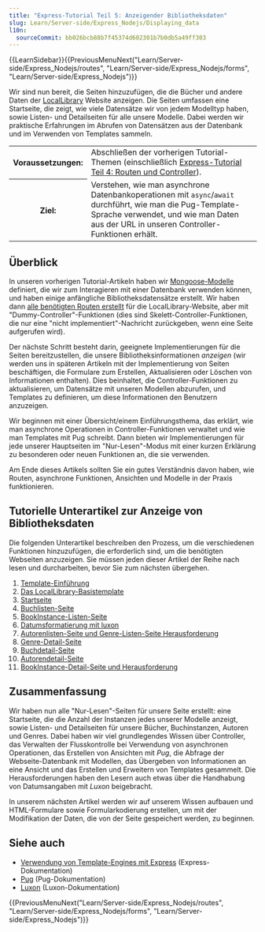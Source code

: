 ```yaml
---
title: "Express-Tutorial Teil 5: Anzeigender Bibliotheksdaten"
slug: Learn/Server-side/Express_Nodejs/Displaying_data
l10n:
  sourceCommit: bb026bcb88b7f45374d602301b7b0db5a49ff303
---
```


{{LearnSidebar}}{{PreviousMenuNext("Learn/Server-side/Express_Nodejs/routes", "Learn/Server-side/Express_Nodejs/forms", "Learn/Server-side/Express_Nodejs")}}

Wir sind nun bereit, die Seiten hinzuzufügen, die die Bücher und andere Daten der [LocalLibrary](/de/docs/Learn/Server-side/Express_Nodejs/Tutorial_local_library_website) Website anzeigen. Die Seiten umfassen eine Startseite, die zeigt, wie viele Datensätze wir von jedem Modelltyp haben, sowie Listen- und Detailseiten für alle unsere Modelle. Dabei werden wir praktische Erfahrungen im Abrufen von Datensätzen aus der Datenbank und im Verwenden von Templates sammeln.

<table>
  <tbody>
    <tr>
      <th scope="row">Voraussetzungen:</th>
      <td>
        Abschließen der vorherigen Tutorial-Themen (einschließlich <a href="/de/docs/Learn/Server-side/Express_Nodejs/routes">Express-Tutorial Teil 4: Routen und Controller</a>).
      </td>
    </tr>
    <tr>
      <th scope="row">Ziel:</th>
      <td>
        Verstehen, wie man asynchrone Datenbankoperationen mit <code>async</code>/<code>await</code> durchführt, wie man die Pug-Template-Sprache verwendet, und wie man Daten aus der URL in unseren Controller-Funktionen erhält.
      </td>
    </tr>
  </tbody>
</table>

## Überblick

In unseren vorherigen Tutorial-Artikeln haben wir [Mongoose-Modelle](/de/docs/Learn/Server-side/Express_Nodejs/mongoose) definiert, die wir zum Interagieren mit einer Datenbank verwenden können, und haben einige anfängliche Bibliotheksdatensätze erstellt. Wir haben dann [alle benötigten Routen erstellt](/de/docs/Learn/Server-side/Express_Nodejs/routes) für die LocalLibrary-Website, aber mit "Dummy-Controller"-Funktionen (dies sind Skelett-Controller-Funktionen, die nur eine "nicht implementiert"-Nachricht zurückgeben, wenn eine Seite aufgerufen wird).

Der nächste Schritt besteht darin, geeignete Implementierungen für die Seiten bereitzustellen, die unsere Bibliotheksinformationen _anzeigen_ (wir werden uns in späteren Artikeln mit der Implementierung von Seiten beschäftigen, die Formulare zum Erstellen, Aktualisieren oder Löschen von Informationen enthalten). Dies beinhaltet, die Controller-Funktionen zu aktualisieren, um Datensätze mit unseren Modellen abzurufen, und Templates zu definieren, um diese Informationen den Benutzern anzuzeigen.

Wir beginnen mit einer Übersicht/einem Einführungsthema, das erklärt, wie man asynchrone Operationen in Controller-Funktionen verwaltet und wie man Templates mit Pug schreibt. Dann bieten wir Implementierungen für jede unserer Hauptseiten im "Nur-Lesen"-Modus mit einer kurzen Erklärung zu besonderen oder neuen Funktionen an, die sie verwenden.

Am Ende dieses Artikels sollten Sie ein gutes Verständnis davon haben, wie Routen, asynchrone Funktionen, Ansichten und Modelle in der Praxis funktionieren.

## Tutorielle Unterartikel zur Anzeige von Bibliotheksdaten

Die folgenden Unterartikel beschreiben den Prozess, um die verschiedenen Funktionen hinzuzufügen, die erforderlich sind, um die benötigten Webseiten anzuzeigen.
Sie müssen jeden dieser Artikel der Reihe nach lesen und durcharbeiten, bevor Sie zum nächsten übergehen.

1. [Template-Einführung](/de/docs/Learn/Server-side/Express_Nodejs/Displaying_data/Template_primer)
2. [Das LocalLibrary-Basistemplate](/de/docs/Learn/Server-side/Express_Nodejs/Displaying_data/LocalLibrary_base_template)
3. [Startseite](/de/docs/Learn/Server-side/Express_Nodejs/Displaying_data/Home_page)
4. [Buchlisten-Seite](/de/docs/Learn/Server-side/Express_Nodejs/Displaying_data/Book_list_page)
5. [BookInstance-Listen-Seite](/de/docs/Learn/Server-side/Express_Nodejs/Displaying_data/BookInstance_list_page)
6. [Datumsformatierung mit luxon](/de/docs/Learn/Server-side/Express_Nodejs/Displaying_data/Date_formatting_using_moment)
7. [Autorenlisten-Seite und Genre-Listen-Seite Herausforderung](/de/docs/Learn/Server-side/Express_Nodejs/Displaying_data/Author_list_page)
8. [Genre-Detail-Seite](/de/docs/Learn/Server-side/Express_Nodejs/Displaying_data/Genre_detail_page)
9. [Buchdetail-Seite](/de/docs/Learn/Server-side/Express_Nodejs/Displaying_data/Book_detail_page)
10. [Autorendetail-Seite](/de/docs/Learn/Server-side/Express_Nodejs/Displaying_data/Author_detail_page)
11. [BookInstance-Detail-Seite und Herausforderung](/de/docs/Learn/Server-side/Express_Nodejs/Displaying_data/BookInstance_detail_page_and_challenge)

## Zusammenfassung

Wir haben nun alle "Nur-Lesen"-Seiten für unsere Seite erstellt: eine Startseite, die die Anzahl der Instanzen jedes unserer Modelle anzeigt, sowie Listen- und Detailseiten für unsere Bücher, Buchinstanzen, Autoren und Genres. Dabei haben wir viel grundlegendes Wissen über Controller, das Verwalten der Flusskontrolle bei Verwendung von asynchronen Operationen, das Erstellen von Ansichten mit _Pug_, die Abfrage der Webseite-Datenbank mit Modellen, das Übergeben von Informationen an eine Ansicht und das Erstellen und Erweitern von Templates gesammelt. Die Herausforderungen haben den Lesern auch etwas über die Handhabung von Datumsangaben mit _Luxon_ beigebracht.

In unserem nächsten Artikel werden wir auf unserem Wissen aufbauen und HTML-Formulare sowie Formularkodierung erstellen, um mit der Modifikation der Daten, die von der Seite gespeichert werden, zu beginnen.

## Siehe auch

- [Verwendung von Template-Engines mit Express](https://expressjs.com/en/guide/using-template-engines.html) (Express-Dokumentation)
- [Pug](https://pugjs.org/api/getting-started.html) (Pug-Dokumentation)
- [Luxon](https://moment.github.io/luxon/#/) (Luxon-Dokumentation)

{{PreviousMenuNext("Learn/Server-side/Express_Nodejs/routes", "Learn/Server-side/Express_Nodejs/forms", "Learn/Server-side/Express_Nodejs")}}
